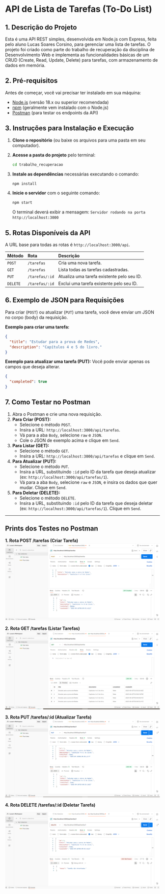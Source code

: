 # API de Lista de Tarefas (To-Do List)

## 1. Descrição do Projeto
Esta é uma API REST simples, desenvolvida em Node.js com Express, feita pelo aluno Lucas Soares Corsino, para gerenciar uma lista de tarefas. O projeto foi criado como parte do trabalho de recuperação da disciplina de Desenvolvimento Web e implementa as funcionalidades básicas de um CRUD (Create, Read, Update, Delete) para tarefas, com armazenamento de dados em memória.

## 2. Pré-requisitos
Antes de começar, você vai precisar ter instalado em sua máquina:
* [Node.js](https://nodejs.org/) (versão 18.x ou superior recomendada)
* [npm](https://www.npmjs.com/) (geralmente vem instalado com o Node.js)
* [Postman](https://www.postman.com/) (para testar os endpoints da API)

## 3. Instruções para Instalação e Execução

1.  **Clone o repositório** (ou baixe os arquivos para uma pasta em seu computador).

2.  **Acesse a pasta do projeto** pelo terminal:
    ```bash
    cd trabalho_recuperacao
    ```

3.  **Instale as dependências** necessárias executando o comando:
    ```bash
    npm install
    ```

4.  **Inicie o servidor** com o seguinte comando:
    ```bash
    npm start
    ```
    O terminal deverá exibir a mensagem: `Servidor rodando na porta http://localhost:3000`

## 5. Rotas Disponíveis da API

A URL base para todas as rotas é `http://localhost:3000/api`.

| Método | Rota                | Descrição                                 |
| :----- | :------------------ | :---------------------------------------- |
| `POST` | `/tarefas`          | Cria uma nova tarefa.                     |
| `GET`  | `/tarefas`          | Lista todas as tarefas cadastradas.       |
| `PUT`  | `/tarefas/:id`      | Atualiza uma tarefa existente pelo seu ID.|
| `DELETE`| `/tarefas/:id`      | Exclui uma tarefa existente pelo seu ID.  |

## 6. Exemplo de JSON para Requisições

Para criar (`POST`) ou atualizar (`PUT`) uma tarefa, você deve enviar um JSON no corpo (body) da requisição.

**Exemplo para criar uma tarefa:**
```json
{
  "title": "Estudar para a prova de Redes",
  "description": "Capítulos 4 e 5 do livro."
}
```

**Exemplo para atualizar uma tarefa (PUT):**
Você pode enviar apenas os campos que deseja alterar.
```json
{
  "completed": true
}
```

## 7. Como Testar no Postman

1.  Abra o Postman e crie uma nova requisição.
2.  **Para Criar (POST):**
    * Selecione o método `POST`.
    * Insira a URL: `http://localhost:3000/api/tarefas`.
    * Vá para a aba `Body`, selecione `raw` e `JSON`.
    * Cole o JSON de exemplo acima e clique em `Send`.
3.  **Para Listar (GET):**
    * Selecione o método `GET`.
    * Insira a URL: `http://localhost:3000/api/tarefas` e clique em `Send`.
4.  **Para Atualizar (PUT):**
    * Selecione o método `PUT`.
    * Insira a URL, substituindo `:id` pelo ID da tarefa que deseja atualizar (ex: `http://localhost:3000/api/tarefas/1`).
    * Vá para a aba `Body`, selecione `raw` e `JSON`, e insira os dados que quer mudar. Clique em `Send`.
5.  **Para Deletar (DELETE):**
    * Selecione o método `DELETE`.
    * Insira a URL, substituindo `:id` pelo ID da tarefa que deseja deletar (ex: `http://localhost:3000/api/tarefas/1`). Clique em `Send`.

---
## Prints dos Testes no Postman
**1. Rota POST /tarefas (Criar Tarefa)**
![Teste POST](./prints/post.png)

**2. Rota GET /tarefas (Listar Tarefas)**
![Teste GET](./prints/get.png)

**3. Rota PUT /tarefas/:id (Atualizar Tarefa)**
![Teste PUT](./prints/put.png)

**4. Rota DELETE /tarefas/:id (Deletar Tarefa)**

![Teste DELETE](./prints/delete.png)
